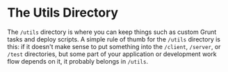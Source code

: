 # The Utils Directory

The `/utils` directory is where you can keep things such as custom Grunt tasks and deploy scripts. A simple rule of thumb for the `/utils` directory is this: if it doesn't make sense to put something into the `/client`, `/server`, or `/test` directories, but some part of your application or development work flow depends on it, it probably belongs in `/utils`.